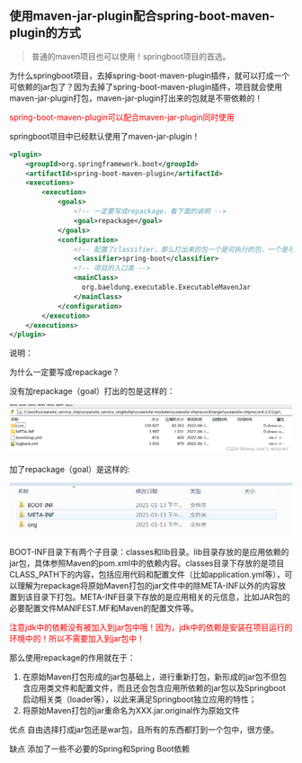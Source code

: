 ## 使用maven-jar-plugin配合spring-boot-maven-plugin的方式

> 普通的maven项目也可以使用！springboot项目的首选。



为什么springboot项目，去掉spring-boot-maven-plugin插件，就可以打成一个可依赖的jar包了？因为去掉了spring-boot-maven-plugin插件，项目就会使用maven-jar-plugin打包，maven-jar-plugin打出来的包就是不带依赖的！



<font color="red">spring-boot-maven-plugin可以配合maven-jar-plugin同时使用</font>



springboot项目中已经默认使用了maven-jar-plugin！

```xml
<plugin>
    <groupId>org.springframework.boot</groupId>
    <artifactId>spring-boot-maven-plugin</artifactId>
    <executions>
        <execution>
            <goals>
              	<!-- 一定要写成repackage，看下面的说明 -->
                <goal>repackage</goal>
            </goals>
            <configuration>
              	<!-- 配置了classifier，那么打出来的包一个是可执行的包，一个是可依赖的包 -->
                <classifier>spring-boot</classifier>
              	<!-- 项目的入口类 -->
                <mainClass>
                  org.baeldung.executable.ExecutableMavenJar
                </mainClass>
            </configuration>
        </execution>
    </executions>
</plugin>
```



说明：

为什么一定要写成repackage？

没有加repackage（goal）打出的包是这样的：

![avatar](../../../images/6eb3.png)

加了repackage（goal）是这样的:

![avatar](../../../images/19374.png)

BOOT-INF目录下有两个子目录：classes和lib目录。lib目录存放的是应用依赖的jar包，具体参照Maven的pom.xml中的依赖内容。classes目录下存放的是项目CLASS_PATH下的内容，包括应用代码和配置文件（比如application.yml等），可以理解为repackage将原始Maven打包的jar文件中的除META-INF以外的内容放置到该目录下打包。META-INF目录下存放的是应用相关的元信息，比如JAR包的必要配置文件MANIFEST.MF和Maven的配置文件等。

<font color="red">注意jdk中的依赖没有被加入到jar包中哦！因为，jdk中的依赖是安装在项目运行的环境中的！所以不需要加入到jar包中！</font>



那么使用repackage的作用就在于：

1. 在原始Maven打包形成的jar包基础上，进行重新打包，新形成的jar包不但包含应用类文件和配置文件，而且还会包含应用所依赖的jar包以及Springboot启动相关类（loader等），以此来满足Springboot独立应用的特性；
2. 将原始Maven打包的jar重命名为XXX.jar.original作为原始文件







优点
自由选择打成jar包还是war包，且所有的东西都打到一个包中，很方便。

缺点
添加了一些不必要的Spring和Spring Boot依赖